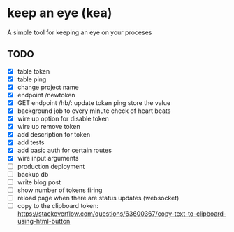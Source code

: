 # keep an eye (kea)

A simple tool for keeping an eye on your proceses

## TODO

- [x] table token
- [x] table ping
- [x] change project name
- [x] endpoint /newtoken
- [x] GET endpoint /hb/<token>: update token ping store the value
- [x] background job to every minute check of heart beats
- [x] wire up option for disable token
- [x] wire up remove token
- [x] add description for token
- [x] add tests
- [x] add basic auth for certain routes
- [x] wire input arguments
- [ ] production deployment
- [ ] backup db
- [ ] write blog post
- [ ] show number of tokens firing
- [ ] reload page when there are status updates (websocket)
- [ ] copy to the clipboard token: https://stackoverflow.com/questions/63600367/copy-text-to-clipboard-using-html-button
